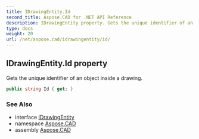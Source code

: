 ```yaml
---
title: IDrawingEntity.Id
second_title: Aspose.CAD for .NET API Reference
description: IDrawingEntity property. Gets the unique identifier of an object inside a drawing
type: docs
weight: 20
url: /net/aspose.cad/idrawingentity/id/
---
```

## IDrawingEntity.Id property

Gets the unique identifier of an object inside a drawing.

```csharp
public string Id { get; }
```

### See Also

* interface [IDrawingEntity](../)
* namespace [Aspose.CAD](../../../aspose.cad/)
* assembly [Aspose.CAD](../../../)


